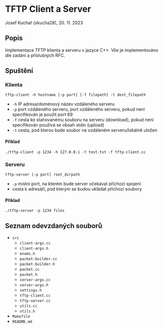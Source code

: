 # TFTP Client a Server

Josef Kuchař (xkucha28), 20. 11. 2023

## Popis

Implementace TFTP klienta a serveru v jazyce C++. Vše je implementováno dle zadání a příslušných RFC.

## Spuštění

### Klienta

`tftp-client -h hostname [-p port] [-f filepath] -t dest_filepath`

- `-h` IP adresa/doménový název vzdáleného serveru
- `-p` port vzdáleného serveru, port vzdáleného serveru, pokud není specifikován je použit port 69
- `-f` cesta ke stahovanému souboru na serveru (download), pokud není specifikován používá se obsah stdin (upload)
- `-t` cesta, pod kterou bude soubor na vzdáleném serveru/lokálně uložen

#### Příklad

`./tftp-client -p 1234 -h 127.0.0.1 -t test.txt -f tftp-client.cc`

### Serveru

`tftp-server [-p port] root_dirpath`

- `-p` místní port, na kterém bude server očekávat příchozí spojení
- cesta k adresáři, pod kterým se budou ukládat příchozí soubory

#### Příklad

`./tftp-server -p 1234 files`

## Seznam odevzdaných souborů

- `src`
  - `client-args.cc`
  - `client-args.h`
  - `enums.h`
  - `packet-builder.cc`
  - `packet-builder.h`
  - `packet.cc`
  - `packet.h`
  - `server-args.cc`
  - `server-args.h`
  - `settings.h`
  - `tftp-client.cc`
  - `tftp-server.cc`
  - `utils.cc`
  - `utils.h`
- `Makefile`
- `README.md`

